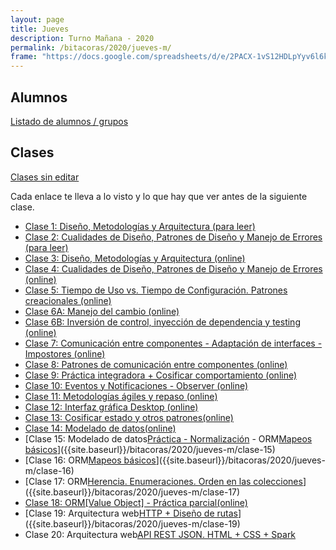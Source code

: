 ```yaml
---
layout: page
title: Jueves
description: Turno Mañana - 2020
permalink: /bitacoras/2020/jueves-m/
frame: "https://docs.google.com/spreadsheets/d/e/2PACX-1vS12HDLpYyv6l6key4DqciaaN8DK1a8vv4ZlDFrtXAA2eEwCoEtkwMHO8bBtwc1eCEdLSXDH5d0uFo4/pubhtml?gid=1855446136&single=true"
---
```

## Alumnos
[Listado de alumnos / grupos](https://docs.google.com/spreadsheets/d/1d9xtcls6Vfrst49C8MwJaGaaQOk3OtDfuA-LK6JyU1M)

## Clases

[Clases sin editar](https://www.youtube.com/playlist?list=PL7cuUUqxhfsNt7ycizHgksigXDesa_IGl)

Cada enlace te lleva a lo visto y lo que hay que ver antes de la siguiente clase.
- [Clase 1: Diseño, Metodologías y Arquitectura (para leer)]({{site.baseurl}}/bitacoras/2020/jueves-m/clase-01)
- [Clase 2: Cualidades de Diseño, Patrones de Diseño y Manejo de Errores (para leer)]({{site.baseurl}}/bitacoras/2020/jueves-m/clase-02)
- [Clase 3: Diseño, Metodologías y Arquitectura (online)]({{site.baseurl}}/bitacoras/2020/jueves-m/clase-03)
- [Clase 4: Cualidades de Diseño, Patrones de Diseño y Manejo de Errores (online)]({{site.baseurl}}/bitacoras/2020/jueves-m/clase-04) 
- [Clase 5: Tiempo de Uso vs. Tiempo de Configuración. Patrones creacionales (online)]({{site.baseurl}}/bitacoras/2020/jueves-m/clase-05)
- [Clase 6A: Manejo del cambio (online)]({{site.baseurl}}/bitacoras/2020/jueves-m/clase-06a)
- [Clase 6B: Inversión de control, inyección de dependencia y testing (online)]({{site.baseurl}}/bitacoras/2020/jueves-m/clase-06b/)
- [Clase 7: Comunicación entre componentes - Adaptación de interfaces - Impostores (online)]({{site.baseurl}}/bitacoras/2020/jueves-m/clase-07)
- [Clase 8: Patrones de comunicación entre componentes (online)]({{site.baseurl}}/bitacoras/2020/jueves-m/clase-08)
- [Clase 9: Práctica integradora + Cosificar comportamiento (online)]({{site.baseurl}}/bitacoras/2020/jueves-m/clase-09)
- [Clase 10: Eventos y Notificaciones - Observer (online)]({{site.baseurl}}/bitacoras/2020/jueves-m/clase-10)
- [Clase 11: Metodologías ágiles y repaso (online)]({{site.baseurl}}/bitacoras/2020/jueves-m/clase-11)
- [Clase 12: Interfaz gráfica Desktop (online)]({{site.baseurl}}/bitacoras/2020/jueves-m/clase-12)
- [Clase 13: Cosificar estado y otros patrones(online)]({{site.baseurl}}/bitacoras/2020/jueves-m/clase-13)
- [Clase 14: Modelado de datos(online)]({{site.baseurl}}/bitacoras/2020/jueves-m/clase-14)
- [Clase 15: Modelado de datos[Práctica - Normalización](online) - ORM[Mapeos básicos](online)]({{site.baseurl}}/bitacoras/2020/jueves-m/clase-15)
- [Clase 16: ORM[Mapeos básicos](online)]({{site.baseurl}}/bitacoras/2020/jueves-m/clase-16)
- [Clase 17: ORM[Herencia. Enumeraciones. Orden en las colecciones](online)]({{site.baseurl}}/bitacoras/2020/jueves-m/clase-17)
- [Clase 18: ORM[Value Object] - Práctica parcial(online)]({{site.baseurl}}/bitacoras/2020/jueves-m/clase-18)
- [Clase 19: Arquitectura web[HTTP + Diseño de rutas](online)]({{site.baseurl}}/bitacoras/2020/jueves-m/clase-19)
- Clase 20: Arquitectura web[API REST JSON. HTML + CSS + Spark](online)
